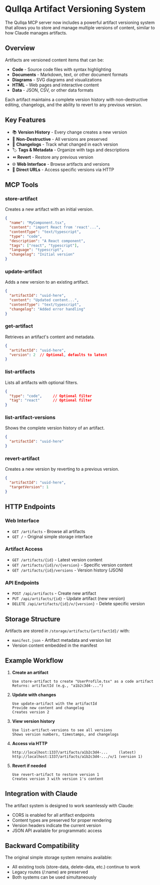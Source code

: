 # Qullqa Artifact Versioning System

The Qullqa MCP server now includes a powerful artifact versioning system that allows you to store and manage multiple versions of content, similar to how Claude manages artifacts.

## Overview

Artifacts are versioned content items that can be:
- **Code** - Source code files with syntax highlighting
- **Documents** - Markdown, text, or other document formats
- **Diagrams** - SVG diagrams and visualizations
- **HTML** - Web pages and interactive content
- **Data** - JSON, CSV, or other data formats

Each artifact maintains a complete version history with non-destructive editing, changelogs, and the ability to revert to any previous version.

## Key Features

- 📚 **Version History** - Every change creates a new version
- 🔄 **Non-Destructive** - All versions are preserved
- 📝 **Changelogs** - Track what changed in each version
- 🏷️ **Tags & Metadata** - Organize with tags and descriptions
- ⏪ **Revert** - Restore any previous version
- 🌐 **Web Interface** - Browse artifacts and versions
- 🔗 **Direct URLs** - Access specific versions via HTTP

## MCP Tools

### store-artifact
Creates a new artifact with an initial version.

```json
{
  "name": "MyComponent.tsx",
  "content": "import React from 'react'...",
  "contentType": "text/typescript",
  "type": "code",
  "description": "A React component",
  "tags": ["react", "typescript"],
  "language": "typescript",
  "changelog": "Initial version"
}
```

### update-artifact
Adds a new version to an existing artifact.

```json
{
  "artifactId": "uuid-here",
  "content": "Updated content...",
  "contentType": "text/typescript",
  "changelog": "Added error handling"
}
```

### get-artifact
Retrieves an artifact's content and metadata.

```json
{
  "artifactId": "uuid-here",
  "version": 2  // Optional, defaults to latest
}
```

### list-artifacts
Lists all artifacts with optional filters.

```json
{
  "type": "code",     // Optional filter
  "tag": "react"      // Optional filter
}
```

### list-artifact-versions
Shows the complete version history of an artifact.

```json
{
  "artifactId": "uuid-here"
}
```

### revert-artifact
Creates a new version by reverting to a previous version.

```json
{
  "artifactId": "uuid-here",
  "targetVersion": 1
}
```

## HTTP Endpoints

### Web Interface
- `GET /artifacts` - Browse all artifacts
- `GET /` - Original simple storage interface

### Artifact Access
- `GET /artifacts/{id}` - Latest version content
- `GET /artifacts/{id}/v/{version}` - Specific version content
- `GET /artifacts/{id}/versions` - Version history (JSON)

### API Endpoints
- `POST /api/artifacts` - Create new artifact
- `PUT /api/artifacts/{id}` - Update artifact (new version)
- `DELETE /api/artifacts/{id}/v/{version}` - Delete specific version

## Storage Structure

Artifacts are stored in `/storage/artifacts/{artifactId}/` with:
- `manifest.json` - Artifact metadata and version list
- Version content embedded in the manifest

## Example Workflow

1. **Create an artifact**
   ```
   Use store-artifact to create "UserProfile.tsx" as a code artifact
   Returns: artifactId (e.g., "a1b2c3d4-...")
   ```

2. **Update with changes**
   ```
   Use update-artifact with the artifactId
   Provide new content and changelog
   Creates version 2
   ```

3. **View version history**
   ```
   Use list-artifact-versions to see all versions
   Shows version numbers, timestamps, and changelogs
   ```

4. **Access via HTTP**
   ```
   http://localhost:1337/artifacts/a1b2c3d4-...     (latest)
   http://localhost:1337/artifacts/a1b2c3d4-.../v/1 (version 1)
   ```

5. **Revert if needed**
   ```
   Use revert-artifact to restore version 1
   Creates version 3 with version 1's content
   ```

## Integration with Claude

The artifact system is designed to work seamlessly with Claude:
- CORS is enabled for all artifact endpoints
- Content types are preserved for proper rendering
- Version headers indicate the current version
- JSON API available for programmatic access

## Backward Compatibility

The original simple storage system remains available:
- All existing tools (store-data, delete-data, etc.) continue to work
- Legacy routes (/:name) are preserved
- Both systems can be used simultaneously